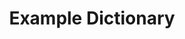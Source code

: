 ---
layout: glossary
title: Example Dictionary
parent: Glossaries
lang: en
CodeSystem: "example"  # The dynamic part of the file name
#permalink: /en/
---